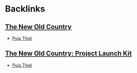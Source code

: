 
# Backlinks
## [The New Old Country](<The New Old Country.md>)
- [Puja Thiel](<Puja Thiel.md>)

## [The New Old Country: Project Launch Kit](<The New Old Country: Project Launch Kit.md>)
- [Puja Thiel](<Puja Thiel.md>)

